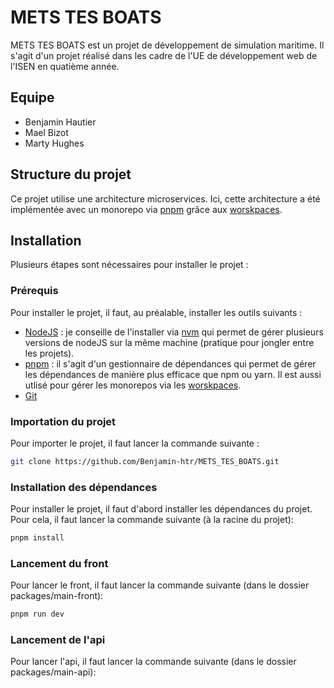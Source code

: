# METS TES BOATS

METS TES BOATS est un projet de développement de simulation maritime. Il s'agit d'un projet réalisé dans les cadre de l'UE de développement web de l'ISEN en quatième année.

## Equipe

- Benjamin Hautier
- Mael Bizot
- Marty Hughes

## Structure du projet

Ce projet utilise une architecture microservices. Ici, cette architecture a été implémentée avec un monorepo via [pnpm](https://pnpm.io/) grâce aux [worskpaces](https://pnpm.io/workspaces).

## Installation

Plusieurs étapes sont nécessaires pour installer le projet :

### Prérequis

Pour installer le projet, il faut, au préalable, installer les outils suivants :

- [NodeJS](https://nodejs.org/en/download) : je conseille de l'installer via [nvm](https://www.freecodecamp.org/news/node-version-manager-nvm-install-guide/) qui permet de gérer plusieurs versions de nodeJS sur la même machine (pratique pour jongler entre les projets).
- [pnpm](https://pnpm.io/installation) : il s'agit d'un gestionnaire de dépendances qui permet de gérer les dépendances de manière plus efficace que npm ou yarn. Il est aussi utlisé pour gérer les monorepos via les [worskpaces](https://pnpm.io/workspaces).
- [Git](https://git-scm.com/downloads)

### Importation du projet

Pour importer le projet, il faut lancer la commande suivante :

```bash
git clone https://github.com/Benjamin-htr/METS_TES_BOATS.git
```

### Installation des dépendances

Pour installer le projet, il faut d'abord installer les dépendances du projet. Pour cela, il faut lancer la commande suivante (à la racine du projet):

```bash
pnpm install
```

### Lancement du front

Pour lancer le front, il faut lancer la commande suivante (dans le dossier packages/main-front):

```bash
pnpm run dev
```

### Lancement de l'api

Pour lancer l'api, il faut lancer la commande suivante (dans le dossier packages/main-api):
